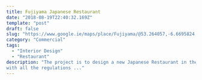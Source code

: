 ```yaml
---
title: Fujiyama Japanese Restaurant
date: "2018-08-19T22:40:32.169Z"
template: "post"
draft: false
slug: "https://www.google.ie/maps/place/Fujiyama/@53.264057,-6.6695824,11z/data=!4m8!1m2!2m1!1sFujiyama+Japanese+Restaurant,+kildare!3m4!1s0x485d7feb8e04134b:0xa6f8edaa7895cf4b!8m2!3d53.1776668!4d-6.7987538"
category: "Commercial"
tags:
  - "Interior Design"
  - "Restaurant"
description: "The project is to design a new Japanese Restaurant in the busy shopping center in Kildare. It has a very tight budget and need to comply
with all the regulations ..."
---
```


